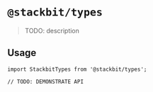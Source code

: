 # `@stackbit/types`

> TODO: description

## Usage

```
import StackbitTypes from '@stackbit/types';

// TODO: DEMONSTRATE API
```
